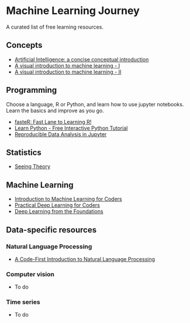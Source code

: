 # Machine Learning Journey

A curated list of free learning resources.

## Concepts

- [Artificial Intelligence: a concise conceptual introduction](https://towardsdatascience.com/artificial-intelligence-d1e45efc99b4)
- [A visual introduction to machine learning - I](http://www.r2d3.us/visual-intro-to-machine-learning-part-1/)
- [A visual introduction to machine learning - II](http://www.r2d3.us/visual-intro-to-machine-learning-part-2/)

## Programming

Choose a language, R or Python, and learn how to use jupyter notebooks. Learn the basics and improve as you go.

- [fasteR: Fast Lane to Learning R!](https://github.com/matloff/fasteR)
- [Learn Python - Free Interactive Python Tutorial](https://www.learnpython.org/)
- [Reproducible Data Analysis in Jupyter](http://jakevdp.github.io/blog/2017/03/03/reproducible-data-analysis-in-jupyter/)

## Statistics

- [Seeing Theory](https://seeing-theory.brown.edu/)

## Machine Learning

- [Introduction to Machine Learning for Coders](http://course18.fast.ai/ml)
- [Practical Deep Learning for Coders](https://course.fast.ai/)
- [Deep Learning from the Foundations](https://course.fast.ai/part2)

## Data-specific resources

### Natural Language Processing

- [A Code-First Introduction to Natural Language Processing](https://www.fast.ai/2019/07/08/fastai-nlp/)

### Computer vision

- To do 

### Time series

- To do
